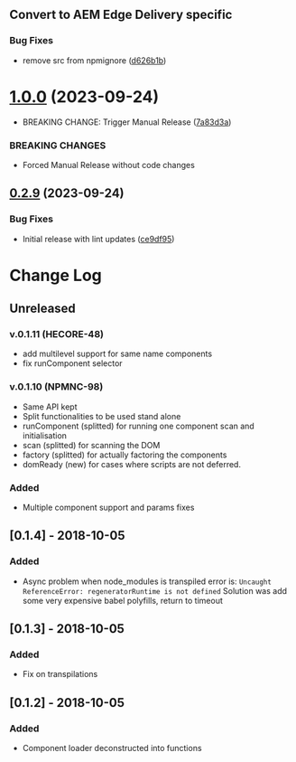 ## Convert to AEM Edge Delivery specific


### Bug Fixes

* remove src from npmignore ([d626b1b](https://github.com/netcentric/component-loader/commit/d626b1bcd4267f53b2474e2e51778cb0b9904976))

# [1.0.0](https://github.com/netcentric/component-loader/compare/v0.2.9...v1.0.0) (2023-09-24)


* BREAKING CHANGE: Trigger Manual Release ([7a83d3a](https://github.com/netcentric/component-loader/commit/7a83d3a6e262e47b8887b0f4f6e50a3df8d54119))


### BREAKING CHANGES

* Forced Manual Release without code changes

## [0.2.9](https://github.com/netcentric/component-loader/compare/v0.2.8...v0.2.9) (2023-09-24)


### Bug Fixes

* Initial release with lint updates ([ce9df95](https://github.com/netcentric/component-loader/commit/ce9df95a61762bc65d1a967a8cb3e6418d7d1125))

# Change Log

## Unreleased

### v.0.1.11 (HECORE-48)
- add multilevel support for same name components
- fix runComponent selector

### v.0.1.10 (NPMNC-98)
- Same API kept
- Split functionalities to be used stand alone
- runComponent (splitted) for running one component scan and initialisation
- scan (splitted) for scanning the DOM
- factory (splitted) for actually factoring the components
- domReady (new) for cases where scripts are not deferred.


### Added
- Multiple component support and params fixes

## [0.1.4] - 2018-10-05
### Added
- Async problem when node_modules is transpiled error is:
  `Uncaught ReferenceError: regeneratorRuntime is not defined`
  Solution was add some very expensive babel polyfills, return to timeout

## [0.1.3] - 2018-10-05
### Added
- Fix on transpilations

## [0.1.2] - 2018-10-05
### Added
- Component loader deconstructed into functions
